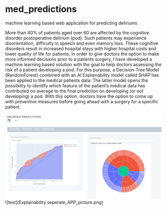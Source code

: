 # med_predictions
machine learning based web application for predicting deliriums


More than 40% of patients aged over 60 are affected by the 
cognitive disorder postoperative delirium (pod). Such patients 
may experience disorientation, difficulty in speech and even memory loss. 
These cognitive disorders result in increased hospital stays with higher 
hospital costs and lower quality of life for patients. In order to give 
doctors the option to make more informed decisions prior to a patients surgery, 
I have developed a machine learning based solution with the goal to help doctors 
assessing the risk of a patient developing a pod. For this purpose, 
a Decision-Tree Model (RandomForest) combined with an AI Explainability
 model called SHAP has been applied to the medical patients data. 
The latter model opens the possibility to identify which feature of
 the patient’s medical data has contributed on average to the final 
prediction on developing (or not developing) a pod. With this option, 
doctors have the option to come up with preventive measures before going 
ahead with a surgery for a specific patient.

![test](Overview_Dashboard_APP_picture.png)
![test](Explainability seperate_APP_picture.png)

